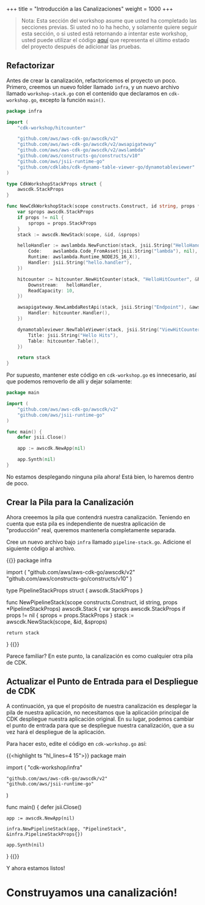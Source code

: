 +++
title = "Introducción a las Canalizaciones"
weight = 1000
+++

> Nota: Esta sección del workshop asume que usted ha completado las secciones previas.  Si usted no lo ha hecho, y solamente quiere seguir esta sección, o si usted está retornando a intentar este workshop, usted puede utilizar el código [aquí](https://github.com/aws-samples/aws-cdk-intro-workshop/tree/master/code/typescript/tests-workshop) que representa el último estado del proyecto después de adicionar las pruebas.

## Refactorizar
Antes de crear la canalización, refactoricemos el proyecto un poco.
Primero, creemos un nuevo folder llamado `infra`, y un nuevo archivo llamado `workshop-stack.go`
con el contenido que declaramos en  `cdk-workshop.go`, excepto la función `main()`.

```go
package infra

import (
	"cdk-workshop/hitcounter"

	"github.com/aws/aws-cdk-go/awscdk/v2"
	"github.com/aws/aws-cdk-go/awscdk/v2/awsapigateway"
	"github.com/aws/aws-cdk-go/awscdk/v2/awslambda"
	"github.com/aws/constructs-go/constructs/v10"
	"github.com/aws/jsii-runtime-go"
	"github.com/cdklabs/cdk-dynamo-table-viewer-go/dynamotableviewer"
)

type CdkWorkshopStackProps struct {
	awscdk.StackProps
}

func NewCdkWorkshopStack(scope constructs.Construct, id string, props *cdkWorkshopStackProps) awscdk.Stack {
	var sprops awscdk.StackProps
	if props != nil {
		sprops = props.StackProps
	}
	stack := awscdk.NewStack(scope, &id, &sprops)

	helloHandler := awslambda.NewFunction(stack, jsii.String("HelloHandler"), &awslambda.FunctionProps{
		Code:    awslambda.Code_FromAsset(jsii.String("lambda"), nil),
		Runtime: awslambda.Runtime_NODEJS_16_X(),
		Handler: jsii.String("hello.handler"),
	})

	hitcounter := hitcounter.NewHitCounter(stack, "HelloHitCounter", &hitcounter.HitCounterProps{
		Downstream:   helloHandler,
		ReadCapacity: 10,
	})

	awsapigateway.NewLambdaRestApi(stack, jsii.String("Endpoint"), &awsapigateway.LambdaRestApiProps{
		Handler: hitcounter.Handler(),
	})

	dynamotableviewer.NewTableViewer(stack, jsii.String("ViewHitCounter"), &dynamotableviewer.TableViewerProps{
		Title: jsii.String("Hello Hits"),
		Table: hitcounter.Table(),
	})

	return stack
}
```

Por supuesto, mantener este código en `cdk-workshop.go` es innecesario, así que podemos removerlo de allí y dejar solamente:

```go
package main

import (
	"github.com/aws/aws-cdk-go/awscdk/v2"
	"github.com/aws/jsii-runtime-go"
)

func main() {
	defer jsii.Close()

	app := awscdk.NewApp(nil)

	app.Synth(nil)
}
```

No estamos desplegando ninguna pila ahora! Está bien, lo haremos dentro de poco.

## Crear la Pila para la Canalización
Ahora creeemos la pila que contendrá nuestra canalización.
Teniendo en cuenta que esta pila es independiente de nuestra aplicación de "producción" real, queremos mantenerla completamente separada.

Cree un nuevo archivo bajo `infra` llamado `pipeline-stack.go`. Adicione el siguiente código al archivo.

{{<highlight go>}}
package infra

import (
	"github.com/aws/aws-cdk-go/awscdk/v2"
	"github.com/aws/constructs-go/constructs/v10"
)

type PipelineStackProps struct {
	awscdk.StackProps
}

func NewPipelineStack(scope constructs.Construct, id string, props *PipelineStackProps) awscdk.Stack {
	var sprops awscdk.StackProps
	if props != nil {
		sprops = props.StackProps
	}
	stack := awscdk.NewStack(scope, &id, &sprops)

	return stack
}
{{</highlight>}}

Parece familiar? En este punto, la canalización es como cualquier otra pila de CDK.

## Actualizar el Punto de Entrada para el Despliegue de CDK
A continuación, ya que el propósito de nuestra canalización es desplegar la pila de nuestra aplicación, no necesitamos que la aplicación principal de CDK despliegue nuestra aplicación original. En su lugar, podemos cambiar el punto de entrada para que se despliegue nuestra canalización, que a su vez hará el despliegue de la aplicación.

Para hacer esto, edite el código en `cdk-workshop.go` así:

{{<highlight ts "hl_lines=4 15">}}
package main

import (
	"cdk-workshop/infra"

	"github.com/aws/aws-cdk-go/awscdk/v2"
	"github.com/aws/jsii-runtime-go"
)

func main() {
	defer jsii.Close()

	app := awscdk.NewApp(nil)

	infra.NewPipelineStack(app, "PipelineStack", &infra.PipelineStackProps{})

	app.Synth(nil)
}
{{</highlight>}}


Y ahora estamos listos!

# Construyamos una canalización!

